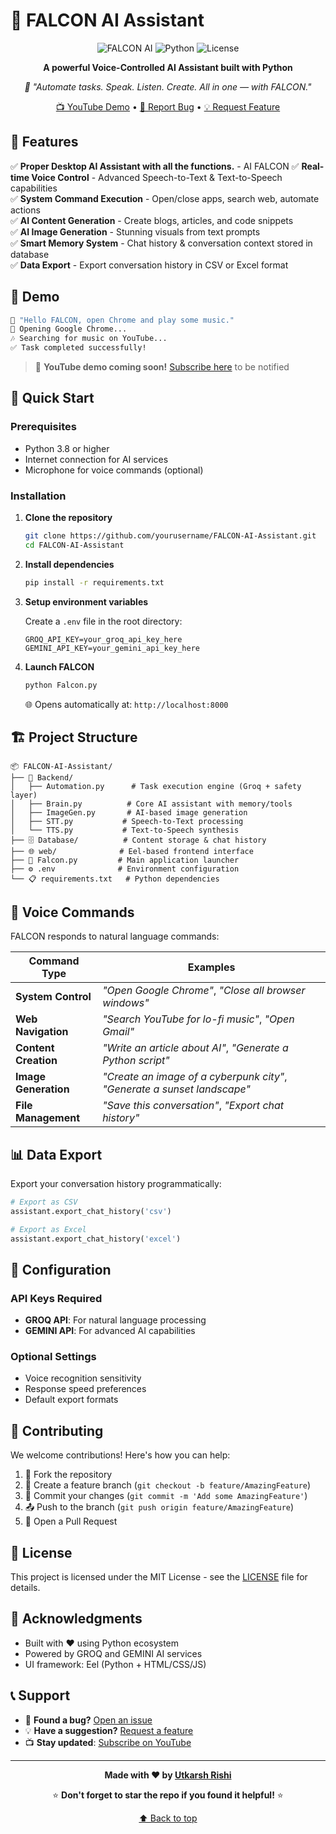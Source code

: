 # 🦅 FALCON AI Assistant

<div align="center">

![FALCON AI](https://img.shields.io/badge/FALCON-AI%20Assistant-blue?style=for-the-badge&logo=python)
![Python](https://img.shields.io/badge/Python-3.8+-green?style=for-the-badge&logo=python)
![License](https://img.shields.io/badge/License-MIT-yellow?style=for-the-badge)

**A powerful Voice-Controlled AI Assistant built with Python**

*🤖 "Automate tasks. Speak. Listen. Create. All in one — with FALCON."*

[📺 YouTube Demo](#) • [🐛 Report Bug](../../issues) • [💡 Request Feature](../../issues)

</div>

## 🎯 Features

✅ **Proper Desktop AI Assistant with all the functions.** - AI FALCON
✅ **Real-time Voice Control** - Advanced Speech-to-Text & Text-to-Speech capabilities  
✅ **System Command Execution** - Open/close apps, search web, automate actions  
✅ **AI Content Generation** - Create blogs, articles, and code snippets  
✅ **AI Image Generation** - Stunning visuals from text prompts  
✅ **Smart Memory System** - Chat history & conversation context stored in database  
✅ **Data Export** - Export conversation history in CSV or Excel format  

## 📸 Demo

```bash
🧠 "Hello FALCON, open Chrome and play some music."
🎵 Opening Google Chrome...
🎶 Searching for music on YouTube...
✅ Task completed successfully!
```

> 🎥 **YouTube demo coming soon!** [Subscribe here](#) to be notified

## 🚀 Quick Start

### Prerequisites

- Python 3.8 or higher
- Internet connection for AI services
- Microphone for voice commands (optional)

### Installation

1. **Clone the repository**
   ```bash
   git clone https://github.com/yourusername/FALCON-AI-Assistant.git
   cd FALCON-AI-Assistant
   ```

2. **Install dependencies**
   ```bash
   pip install -r requirements.txt
   ```

3. **Setup environment variables**
   
   Create a `.env` file in the root directory:
   ```env
   GROQ_API_KEY=your_groq_api_key_here
   GEMINI_API_KEY=your_gemini_api_key_here
   ```

4. **Launch FALCON**
   ```bash
   python Falcon.py
   ```
   
   🌐 Opens automatically at: `http://localhost:8000`

## 🏗️ Project Structure

```
📦 FALCON-AI-Assistant/
├── 🔧 Backend/
│   ├── Automation.py      # Task execution engine (Groq + safety layer)
│   ├── Brain.py          # Core AI assistant with memory/tools
│   ├── ImageGen.py       # AI-based image generation
│   ├── STT.py           # Speech-to-Text processing
│   └── TTS.py           # Text-to-Speech synthesis
├── 🗄️ Database/          # Content storage & chat history
├── 🌐 web/              # Eel-based frontend interface
├── 🚀 Falcon.py         # Main application launcher
├── ⚙️ .env              # Environment configuration
└── 📋 requirements.txt   # Python dependencies
```

## 🎤 Voice Commands

FALCON responds to natural language commands:

| Command Type | Examples |
|--------------|----------|
| **System Control** | *"Open Google Chrome"*, *"Close all browser windows"* |
| **Web Navigation** | *"Search YouTube for lo-fi music"*, *"Open Gmail"* |
| **Content Creation** | *"Write an article about AI"*, *"Generate a Python script"* |
| **Image Generation** | *"Create an image of a cyberpunk city"*, *"Generate a sunset landscape"* |
| **File Management** | *"Save this conversation"*, *"Export chat history"* |

## 📊 Data Export

Export your conversation history programmatically:

```python
# Export as CSV
assistant.export_chat_history('csv')

# Export as Excel
assistant.export_chat_history('excel')
```

## 🔧 Configuration

### API Keys Required

- **GROQ API**: For natural language processing
- **GEMINI API**: For advanced AI capabilities

### Optional Settings

- Voice recognition sensitivity
- Response speed preferences
- Default export formats

## 🤝 Contributing

We welcome contributions! Here's how you can help:

1. 🍴 Fork the repository
2. 🌟 Create a feature branch (`git checkout -b feature/AmazingFeature`)
3. 💾 Commit your changes (`git commit -m 'Add some AmazingFeature'`)
4. 📤 Push to the branch (`git push origin feature/AmazingFeature`)
5. 🔄 Open a Pull Request

## 📝 License

This project is licensed under the MIT License - see the [LICENSE](LICENSE) file for details.

## 🙏 Acknowledgments

- Built with ❤️ using Python ecosystem
- Powered by GROQ and GEMINI AI services
- UI framework: Eel (Python + HTML/CSS/JS)

## 📞 Support

- 🐛 **Found a bug?** [Open an issue](../../issues)
- 💡 **Have a suggestion?** [Request a feature](../../issues)
- 📺 **Stay updated**: [Subscribe on YouTube](#)

---

<div align="center">

**Made with ❤️ by [Utkarsh Rishi](https://github.com/yourusername)**

⭐ **Don't forget to star the repo if you found it helpful!** ⭐

[⬆ Back to top](#-falcon-ai-assistant)

</div>

